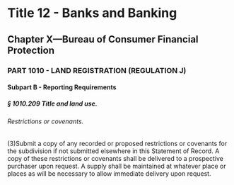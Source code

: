 
# Title 12 - Banks and Banking
## Chapter X—Bureau of Consumer Financial Protection
### PART 1010 - LAND REGISTRATION (REGULATION J)
#### Subpart B - Reporting Requirements
##### § 1010.209 Title and land use.
###### Restrictions or covenants.

(3)Submit a copy of any recorded or proposed restrictions or covenants for the subdivision if not submitted elsewhere in this Statement of Record. A copy of these restrictions or covenants shall be delivered to a prospective purchaser upon request. A supply shall be maintained at whatever place or places as will be necessary to allow immediate delivery upon request.
